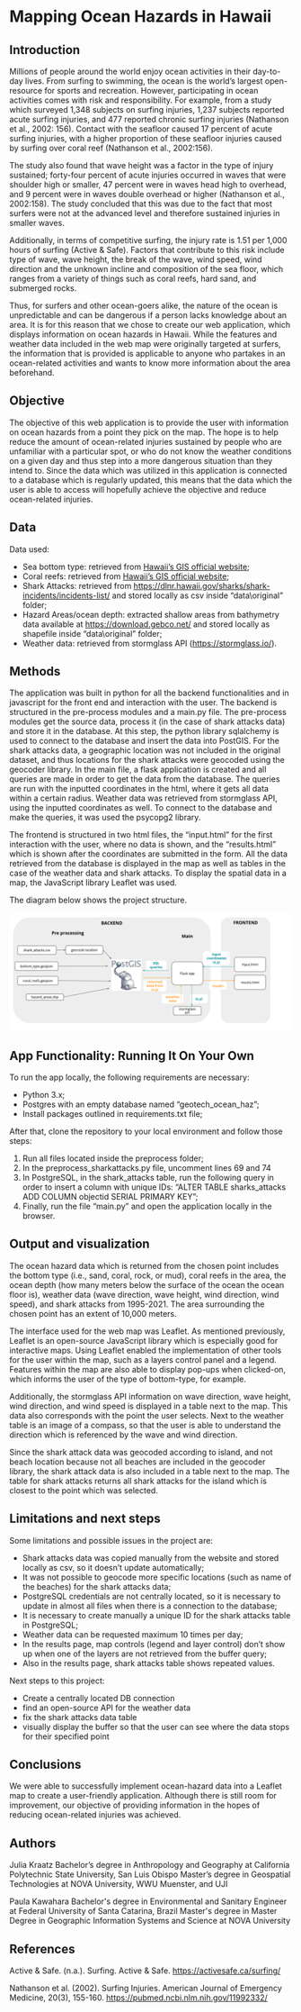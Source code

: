# Mapping Ocean Hazards in Hawaii

## Introduction

Millions of people around the world enjoy ocean activities in their day-to-day lives. From surfing to swimming, the ocean is the world’s largest open-resource for sports and recreation. However, participating in ocean activities comes with risk and responsibility. For example, from a study which surveyed 1,348 subjects on surfing injuries, 1,237 subjects reported acute surfing injuries, and 477 reported chronic surfing injuries (Nathanson et al., 2002: 156). Contact with the seafloor caused 17 percent of acute surfing injuries, with a higher proportion of these seafloor injuries caused by surfing over coral reef (Nathanson et al., 2002:156). 

The study also found that wave height was a factor in the type of injury sustained; forty-four percent of acute injuries occurred in waves that were shoulder high or smaller, 47 percent were in waves head high to overhead, and 9 percent were in waves double overhead or higher (Nathanson et al., 2002:158). The study concluded that this was due to the fact that most surfers were not at the advanced  level and therefore sustained injuries in smaller waves. 

Additionally, in terms of competitive surfing, the injury rate is 1.51 per 1,000 hours of surfing (Active & Safe). Factors that contribute to this risk include type of wave, wave height, the break of the wave, wind speed, wind direction and the unknown incline and composition of the sea floor, which ranges from a variety of things such as coral reefs, hard sand, and submerged rocks. 

Thus, for surfers and other ocean-goers alike, the nature of the ocean is unpredictable and can be dangerous if a person lacks knowledge about an area. It is for this reason that we chose to create our web application, which displays information on ocean hazards in Hawaii. While the features and weather data included in the web map were originally targeted at surfers, the information that is provided is applicable to anyone who partakes in an ocean-related activities and wants to know more information about the area beforehand. 

## Objective

The objective of this web application is to provide the user with information on ocean hazards from a point they pick on the map. The hope is to help reduce the amount of ocean-related injuries sustained by people who are unfamiliar with a particular spot, or who do not know the weather conditions on a given day and thus step into a more dangerous situation than they intend to. Since the data which was utilized in this application is connected to a database which is regularly updated, this means that the data which the user is able to access will hopefully achieve the objective and reduce ocean-related injuries.

## Data  
Data used:
* Sea bottom type: retrieved from [Hawaii’s GIS official website](https://geoportal.hawaii.gov/);
* Coral reefs: retrieved from [Hawaii’s GIS official website](https://geoportal.hawaii.gov/);
* Shark Attacks: retrieved from https://dlnr.hawaii.gov/sharks/shark-incidents/incidents-list/ and stored locally as csv inside “data\original” folder;
* Hazard Areas/ocean depth: extracted shallow areas from bathymetry data available at https://download.gebco.net/ and stored locally as shapefile inside “data\original” folder;
* Weather data: retrieved from stormglass API (https://stormglass.io/).

## Methods  

The application was built in python for all the backend functionalities and in javascript for the front end and interaction with the user.
The backend is structured in the pre-process modules and a main.py file.
The pre-process modules get the source data, process it (in the case of shark attacks data) and store it in the database. At this step, the python library sqlalchemy is used to connect to the database and insert the data into PostGIS. For the shark attacks data, a geographic location was not included in the original dataset, and thus locations for the shark attacks were geocoded using the geocoder library.
In the main file, a flask application is created and all queries are made in order to get the data from the database. The queries are run with the inputted coordinates in the html, where it gets all data within a certain radius. Weather data was retrieved from stormglass API, using the inputted coordinates as well. To connect to the database and make the queries, it was used the psycopg2 library. 

The frontend is structured in two html files, the “input.html” for the first interaction with the user, where no data is shown, and the “results.html” which is shown after the coordinates are submitted in the form. All the data retrieved from the database is displayed in the map as well as tables in the case of the weather data and shark attacks. To display the spatial data in a map, the JavaScript library Leaflet was used. 

The diagram below shows the project structure.

![alt text](figures/structure.png?raw=true)

## App Functionality: Running It On Your Own 

To run the app locally, the following requirements are necessary:
* Python 3.x;
* Postgres with an empty database named “geotech_ocean_haz”;
* Install packages outlined in requirements.txt file;

After that, clone the repository to your local environment and follow those steps:
1. Run all files located inside the preprocess folder;
2. In the preprocess_sharkattacks.py file, uncomment lines 69 and 74
3. In PostgreSQL, in the shark_attacks table, run the following query in order to insert a column with unique IDs:
“ALTER TABLE sharks_attacks ADD COLUMN objectid SERIAL PRIMARY KEY”;
4. Finally, run the file “main.py” and open the application locally in the browser.

## Output and visualization

The ocean hazard data which is returned from the chosen point includes the bottom type (i.e., sand, coral, rock, or mud), coral reefs in the area, the ocean depth (how many meters below the surface of the ocean the ocean floor is), weather data (wave direction, wave height, wind direction, wind speed), and shark attacks from 1995-2021. The area surrounding the chosen point has an extent of 10,000 meters. 

The interface used for the web map was Leaflet. As mentioned previously, Leaflet is an open-source JavaScript library which is especially good for interactive maps. Using Leaflet enabled the implementation of other tools for the user within the map, such as a layers control panel and a legend. Features within the map are also able to display pop-ups when clicked-on, which informs the user of the type of bottom-type, for example. 

Additionally, the stormglass API information on wave direction, wave height, wind direction, and wind speed is displayed in a table next to the map. This data also corresponds with the point the user selects. Next to the weather table is an image of a compass, so that the user is able to understand the direction which is referenced by the wave and wind direction. 

Since the shark attack data was geocoded according to island, and not beach location because not all beaches are included in the geocoder library, the shark attack data is also included in a table next to the map. The table for shark attacks returns all shark attacks for the island which is closest to the point which was selected. 

## Limitations and next steps
Some limitations and possible issues in the project are:
* Shark attacks data was copied manually from the website and stored locally as csv, so it doesn’t update automatically;
* It was not possible to geocode more specific locations (such as name of the beaches) for the shark attacks data;
* PostgreSQL credentials are not centrally located, so it is necessary to update in almost all files when there is a connection to the database;
* It is necessary to create manually a unique ID for the shark attacks table in PostgreSQL;
* Weather data can be requested maximum 10 times per day;
* In the results page, map controls (legend and layer control) don’t show up when one of the layers are not retrieved from the buffer query;
* Also in the results page, shark attacks table shows repeated values.

Next steps to this project: 
* Create a centrally located DB connection 
* find an open-source API for the weather data
* fix the shark attacks data table
* visually display the buffer so that the user can see where the data stops for their specified point

## Conclusions

We were able to successfully implement ocean-hazard data into a Leaflet map to create a user-friendly application. Although there is still room for improvement, our objective of providing information in the hopes of reducing ocean-related injuries was achieved. 

## Authors

Julia Kraatz
Bachelor’s degree in Anthropology and Geography at California Polytechnic State University, San Luis Obispo
Master’s degree in Geospatial Technologies at NOVA University, WWU Muenster, and UJI 

Paula Kawahara 
Bachelor's degree in Environmental and Sanitary Engineer at Federal University of Santa Catarina, Brazil
Master's degree in Master Degree in Geographic Information Systems and Science at NOVA University

## References 

Active & Safe. (n.a.). Surfing. Active & Safe. https://activesafe.ca/surfing/ 

Nathanson et al. (2002). Surfing Injuries. American  Journal  of Emergency Medicine, 20(3), 155-160. https://pubmed.ncbi.nlm.nih.gov/11992332/ 
